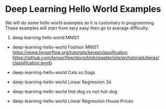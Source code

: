 # Deep Learning Hello World Examples

We will do some hello world examples as it is customary in programming.
These examples will start from very easy then go to average difficulty.


1. deep learning hello world MNIST



- deep-learning-hello-world Fashion MNIST
https://www.tensorflow.org/tutorials/keras/classification
https://github.com/tensorflow/docs/blob/master/site/en/tutorials/keras/classification.ipynb

- deep-learning-hello-world Cats vs Dogs

- deep-learning-hello-world Linear Regression 2d

- deep-learning-hello-world Hot-dog vs not-hot-dog

- deep-learning-hello-world Linear Regression House Prices
